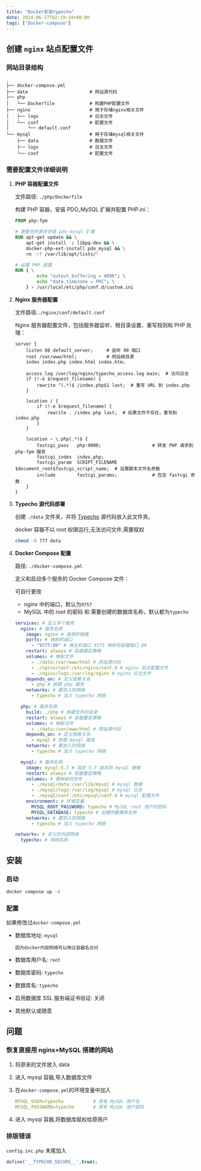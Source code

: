 ```yaml
---
title: "Docker安装typecho"
date: 2024-06-17T02:19:34+08:00
tags: ["Docker-compose"]
---
```


## 创建 `nginx` 站点配置文件

### 网站目录结构

```text
.
├── docker-compose.yml
├── data                       # 网站源代码
├── php
│   └── Dockerfile             # 构建PHP配置文件
├── nginx                      # 用于存储nginx相关文件
│   ├── logs                   # 日志文件
│   └── conf                   # 配置文件
│       └── default.conf
└── mysql                      # 用于存储mysql相关文件
    ├── data                   # 数据文件
    ├── logs                   # 日志文件
    └── conf                   # 配置文件
```

### 需要配置文件详细说明

1. **PHP 容器配置文件**

   文件路径: `./php/Dockerfile`

   构建 PHP 容器，安装 PDO_MySQL 扩展并配置 PHP.ini：

   ```dockerfile
   FROM php:fpm

   # 更新包列表并安装 pdo_mysql 扩展
   RUN apt-get update && \
       apt-get install -y libpq-dev && \
       docker-php-ext-install pdo_mysql && \
       rm -rf /var/lib/apt/lists/*

   # 设置 PHP 配置
   RUN { \
           echo "output_buffering = 4096"; \
           echo "date.timezone = PRC"; \
       } > /usr/local/etc/php/conf.d/custom.ini
   ```

2. **Nginx 服务器配置**

   文件路径:`./nginx/conf/default.conf`

   Nginx 服务器配置文件，包括服务器监听、根目录设置、重写规则和 PHP 处理：

   ```nginx
   server {
       listen 80 default_server;     # 监听 80 端口
       root /var/www/html;           # 网站根目录
       index index.php index.html index.htm;

       access_log /var/log/nginx/typecho_access.log main;  # 访问日志
       if (!-e $request_filename) {
           rewrite ^(.*)$ /index.php$1 last;  # 重写 URL 到 index.php
       }

       location / {
           if (!-e $request_filename) {
               rewrite . /index.php last;  # 如果文件不存在，重写到 index.php
           }
       }

       location ~ \.php(.*)$ {
           fastcgi_pass   php:9000;                   # 转发 PHP 请求到 php-fpm 服务
           fastcgi_index  index.php;
           fastcgi_param  SCRIPT_FILENAME $document_root$fastcgi_script_name;  # 设置脚本文件名参数
           include        fastcgi_params;             # 包含 fastcgi 参数
       }
   }
   ```

3. **Typecho 源代码部署**

   创建 `./data` 文件夹，并将 [Typecho](https://github.com/typecho/typecho/releases) 源代码放入此文件夹。

   docker 容器不以 root 权限运行,无法访问文件,需要赋权

   ```bash
   chmod -R 777 data
   ```

4. **Docker Compose 配置**

   路径: `./docker-compose.yml`

   定义和启动多个服务的 Docker Compose 文件：

   可自行更改

   - nginx 中的端口，默认为`9757`
   - MySQL 中的 root 的密码 和 需要创建的数据库名称，默认都为`typecho`

   ```yaml
   services: # 定义多个服务
     nginx: # 服务名称
       image: nginx # 使用的镜像
       ports: # 映射的端口
         - "9575:80" # 宿主机端口 9575 映射到容器端口 80
       restart: always # 容器重启策略
       volumes: # 映射文件
         - ./data:/var/www/html # 网站源代码
         - ./nginx/conf:/etc/nginx/conf.d # nginx 站点配置文件
         - ./nginx/logs:/var/log/nginx # nginx 日志文件
       depends_on: # 定义依赖关系
         - php # 依赖 php 服务
       networks: # 要加入的网络
         - typecho # 加入 typecho 网络

     php: # 服务名称
       build: ./php # 构建文件的目录
       restart: always # 容器重启策略
       volumes: # 映射文件
         - ./data:/var/www/html # 网站源代码
       depends_on: # 定义依赖关系
         - mysql # 依赖 mysql 服务
       networks: # 要加入的网络
         - typecho # 加入 typecho 网络

     mysql: # 服务名称
       image: mysql:5.7 # 指定 5.7 版本的 mysql 镜像
       restart: always # 容器重启策略
       volumes: # 要映射的文件
         - ./mysql/data:/var/lib/mysql # mysql 数据
         - ./mysql/logs:/var/log/mysql # mysql 日志
         - ./mysql/conf:/etc/mysql/conf.d # mysql 配置文件
       environment: # 环境变量
         MYSQL_ROOT_PASSWORD: typecho # MySQL root 用户的密码
         MYSQL_DATABASE: typecho # 创建的数据库名称
       networks: # 要加入的网络
         - typecho # 加入 typecho 网络

   networks: # 定义的内部网络
     typecho: # 网络名称
   ```

## 安装

### 启动

```bash
docker compose up -d
```

### 配置

如果修改过`docker-compose.yml`

- 数据库地址: `mysql`

  ```text
  因为docker内部网络可以用过容器名访问
  ```

- 数据库用户名: `root`
- 数据库密码: `typecho`
- 数据库名: `typecho`
- 启用数据库 SSL 服务端证书验证: 关闭
- 其他默认或随意

## 问题

### 恢复直接用 nginx+MySQL 搭建的网站

1. 将原来的文件放入 data

2. 进入 mysql 容器,导入数据库文件

3. 在`docker-compose.yml`的环境变量中加入

   ```yaml
   MYSQL_USER=typecho           # 原有 MySQL 用户名
   MYSQL_PASSWORD=typecho       # 原有 MySQL 用户密码
   ```

4. 进入 mysql 容器,将数据库赋权给原用户

### 排版错误

`config.inc.php` 末尾加入

```php
define('__TYPECHO_SECURE__',true);
```
